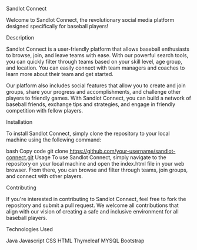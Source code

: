 Sandlot Connect

Welcome to Sandlot Connect, the revolutionary social media platform designed specifically for baseball players!

Description

Sandlot Connect is a user-friendly platform that allows baseball enthusiasts to browse, join, and leave teams with ease. With our powerful search tools, you can quickly filter through teams based on your skill level, age group, and location. You can easily connect with team managers and coaches to learn more about their team and get started.

Our platform also includes social features that allow you to create and join groups, share your progress and accomplishments, and challenge other players to friendly games. With Sandlot Connect, you can build a network of baseball friends, exchange tips and strategies, and engage in friendly competition with fellow players.

Installation

To install Sandlot Connect, simply clone the repository to your local machine using the following command:

bash
Copy code
git clone https://github.com/your-username/sandlot-connect.git
Usage
To use Sandlot Connect, simply navigate to the repository on your local machine and open the index.html file in your web browser. From there, you can browse and filter through teams, join groups, and connect with other players.

Contributing

If you're interested in contributing to Sandlot Connect, feel free to fork the repository and submit a pull request. We welcome all contributions that align with our vision of creating a safe and inclusive environment for all baseball players.

Technologies Used

Java
Javascript
CSS
HTML
Thymeleaf
MYSQL
Bootstrap


